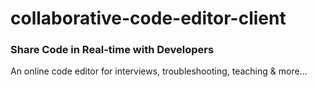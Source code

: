 # collaborative-code-editor-client


### Share Code in Real-time with Developers
An online code editor for interviews, troubleshooting, teaching & more…


